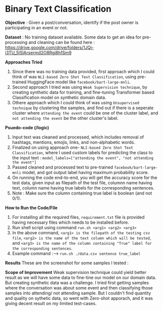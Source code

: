 #  **Binary Text Classification**

**Objective** :
Given a post/conversation, identify if the post owner is participating in an event or not.

**Dataset** :
No training dataset available.
Some data to get an idea for pre-processing and cleaning can be found here : https://drive.google.com/drive/folders/1JQj-i3TU_5lSlArsermd2O8Rgj8h1Sm9


**Approaches Tried**
1. Since there was no training data provided, first approach which I could think of was `NLI-based Zero Shot Text Classification`, using pre-trained HuggingFace model like `facebook/bart-large-mnli`.
2. Second approach I tried was using `Weak Supervision technique`, by creating synthetic data for training, and fine-tuning Transformer based Classification model on synthetic domain data.
3. Othere approach which I could think of was using `Unsupervised technique` by clustering the samples, and find out if there is a seperate cluster where `attending the event` could be one of the cluster label, and `not attending the event` be the other cluster's label.

**Psuedo-code (/logic)**
1. Input text was cleaned and processed, which includes removal of hashtags, mentions, emojis, links, and non-alphabetic words.
2. Finalized on using approach one- `NLI-based Zero Shot Text Classification`, where I used custom labels for predicting the class to the input text : `model_labels=["attending the event", "not attending the event"]`
3. Passed cleaned and processed text to pre-trained `facebook/bart-large-mnli` model, and got output label having maximum probability score.
4. On running the code end-to-end, you will get the accuracy score for the test data, given input as filepath of the test file, columnn name having text, column name having true labels for the corresponding sentences.
5. Note : Make sure the column containing true label is boolean (and not 0/1).


**How to Run the Code/File**
1. For installing all the required files, `requirement.txt` file is provided having necessary files which needs to be installed before.
2. Run shell script using command `run.sh <arg1> <arg2> <arg3>`
3. In the above command, `<arg1> is the filepath of the testing csv file`, `<arg2> is the name of the text column which will be tested`, and `<arg3> is the name of the column containing "True" label for the corresponding sentences`.
4. Example command :--> `run.sh ./data.csv sentence true_label`


**Results**
These are the screenshot for some samples I tested :



**Scope of Improvement**
Weak supervision technique could yield better result as we will have some data to fine-tine our model on our domain data. But creating synthetic data was a challenge. I tried first getting samples where the conversation was about some event and then classifying those samples into attending/ not attending sample. But I couldn't find quantity and quality on sythetic data, so went with Zero-shot apporach, and it was giving decent result on my limited test-cases.
